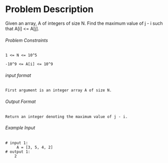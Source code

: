 # Problem Description

Given an array, A of integers of size N. Find the maximum value of j - i such that A[i] <= A[j].

###### Problem Constraints

```
1 <= N <= 10^5

-10^9 <= A[i] <= 10^9
```

###### input format

``` 
First argument is an integer array A of size N.
```

###### Output Format

```
Return an integer denoting the maximum value of j - i.
```

###### Example Input

```
# input 1: 
     A = [3, 5, 4, 2]
# output 1: 
    2
```
